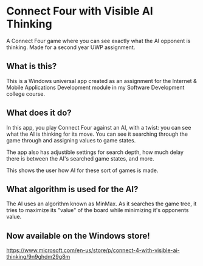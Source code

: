 # Connect Four with Visible AI Thinking
A Connect Four game where you can see exactly what the AI opponent is thinking. Made for a second year UWP assignment.

## What is this?
This is a Windows universal app created as an assignment for the Internet & Mobile Applications Development module in my Software Development college course.

## What does it do?
In this app, you play Connect Four against an AI, with a twist: you can see what the AI is thinking for its move. You can see it searching through the game through and assigning values to game states.

The app also has adjustible settings for search depth, how much delay there is between the AI's searched game states, and more.

This shows the user how AI for these sort of games is made.

## What algorithm is used for the AI?
The AI uses an algorithm known as MinMax. As it searches the game tree, it tries to maximize its "value" of the board while minimizing it's opponents value.

## Now available on the Windows store!
https://www.microsoft.com/en-us/store/p/connect-4-with-visible-ai-thinking/9n9ghdm29g8m
